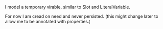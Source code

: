 I model a temporary virable, similar to Slot and LiteralVariable.For now I am cread on need and never persisted. (this might change laterto allow me to be annotated with properties.)